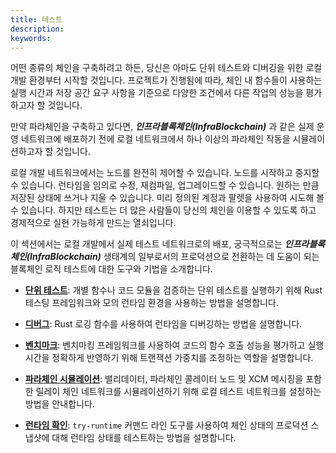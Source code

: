 ```yaml
---
title: 테스트
description:
keywords:
---
```


어떤 종류의 체인을 구축하려고 하든, 당신은 아마도 단위 테스트와 디버깅을 위한 로컬 개발 환경부터 시작할 것입니다.
프로젝트가 진행됨에 따라, 체인 내 함수들이 사용하는 실행 시간과 저장 공간 요구 사항을 기준으로 다양한 조건에서 다른 작업의 성능을 평가하고자 할 것입니다.

만약 파라체인을 구축하고 있다면, ***인프라블록체인(InfraBlockchain)*** 과 같은 실제 운영 네트워크에 배포하기 전에 로컬 네트워크에서 하나 이상의 파라체인 작동을 시뮬레이션하고자 할 것입니다.

로컬 개발 네트워크에서는 노드를 완전히 제어할 수 있습니다.
노드를 시작하고 중지할 수 있습니다.
런타임을 임의로 수정, 재컴파일, 업그레이드할 수 있습니다.
원하는 만큼 저장된 상태에 쓰거나 지울 수 있습니다.
미리 정의된 계정과 팔렛을 사용하여 시도해 볼 수 있습니다.
하지만 테스트는 더 많은 사람들이 당신의 체인을 이용할 수 있도록 하고 경제적으로 실현 가능하게 만드는 열쇠입니다.

이 섹션에서는 로컬 개발에서 실제 테스트 네트워크로의 배포, 궁극적으로는 ***인프라블록체인(InfraBlockchain)*** 생태계의 일부로서의 프로덕션으로 전환하는 데 도움이 되는 블록체인 로직 테스트에 대한 도구와 기법을 소개합니다.

- **[단위 테스트](./unit-testing.md)**: 개별 함수나 코드 모듈을 검증하는 단위 테스트를 실행하기 위해 Rust 테스팅 프레임워크와 모의 런타임 환경을 사용하는 방법을 설명합니다.

- **[디버그](./debug.md)**: Rust 로깅 함수를 사용하여 런타임을 디버깅하는 방법을 설명합니다.

- **[벤치마크](./benchmark.md)**: 벤치마킹 프레임워크를 사용하여 코드의 함수 호출 성능을 평가하고 실행 시간을 정확하게 반영하기 위해 트랜잭션 가중치를 조정하는 역할을 설명합니다.

- **[파라체인 시뮬레이션](./simulate-parachains.md)**: 밸리데이터, 파라체인 콜레이터 노드 및 XCM 메시징을 포함한 릴레이 체인 네트워크를 시뮬레이션하기 위해 로컬 테스트 네트워크를 설정하는 방법을 안내합니다.

- **[런타임 확인](./check-runtime.md)**: `try-runtime` 커맨드 라인 도구를 사용하여 체인 상태의 프로덕션 스냅샷에 대해 런타임 상태를 테스트하는 방법을 설명합니다.